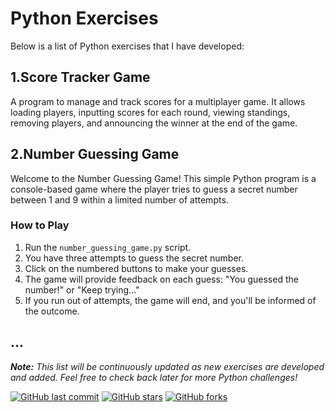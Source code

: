 # Python Exercises

Below is a list of Python exercises that I have developed:

## 1.Score Tracker Game
A program to manage and track scores for a multiplayer game. It allows loading players, inputting scores for each round, viewing standings, removing players, and announcing the winner at the end of the game.

## 2.Number Guessing Game
Welcome to the Number Guessing Game! This simple Python program is a console-based game where the player tries to guess a secret number between 1 and 9 within a limited number of attempts.
### How to Play
1. Run the `number_guessing_game.py` script.
2. You have three attempts to guess the secret number.
3. Click on the numbered buttons to make your guesses.
4. The game will provide feedback on each guess: "You guessed the number!" or "Keep trying..."
5. If you run out of attempts, the game will end, and you'll be informed of the outcome.

...
---
_**Note:** This list will be continuously updated as new exercises are developed and added. Feel free to check back later for more Python challenges!_

[![GitHub last commit](https://img.shields.io/github/last-commit/elelson06/pythonExcercises.svg)](https://github.com/elelson06/pythonExcercises/commits/main)
[![GitHub stars](https://img.shields.io/github/stars/elelson06/pythonExcercises.svg)](https://github.com/elelson06/pythonExcercises/stargazers)
[![GitHub forks](https://img.shields.io/github/forks/elelson06/pythonExcercises.svg)](https://github.com/elelson06/pythonExcercises/network)
